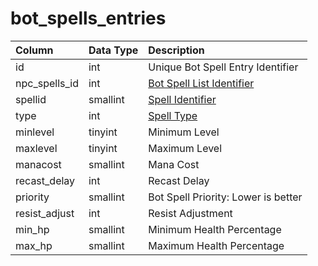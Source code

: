 # bot\_spells\_entries

| Column | Data Type | Description |
| :--- | :--- | :--- |
| id | int | Unique Bot Spell Entry Identifier |
| npc\_spells\_id | int | [Bot Spell List Identifier](https://eqemu.gitbook.io/server/categories/spells/bot-spell-list-ids) |
| spellid | smallint | [Spell Identifier](https://github.com/EQEmu/docs-db-schema/tree/e0eb157dbf5563b03c0faf391abc87ec69239f4a/docs/categories/bots/spells_new.md) |
| type | int | [Spell Type](https://eqemu.gitbook.io/server/categories/spells/spell-types) |
| minlevel | tinyint | Minimum Level |
| maxlevel | tinyint | Maximum Level |
| manacost | smallint | Mana Cost |
| recast\_delay | int | Recast Delay |
| priority | smallint | Bot Spell Priority: Lower is better |
| resist\_adjust | int | Resist Adjustment |
| min\_hp | smallint | Minimum Health Percentage |
| max\_hp | smallint | Maximum Health Percentage |

